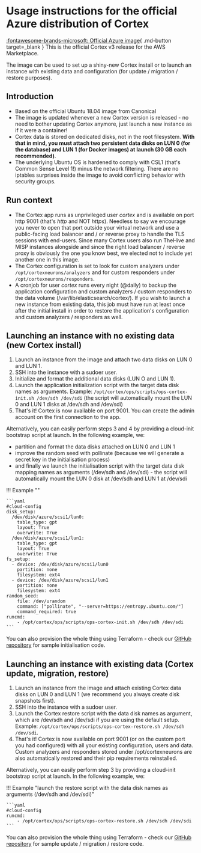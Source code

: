 # Usage instructions for the official Azure distribution of Cortex

[:fontawesome-brands-microsoft: Official Azure image](https://azuremarketplace.microsoft.com/en-us/marketplace/apps/strangebee1595948424730.cortex-3?tab=Overview){ .md-button target=_blank } This is the official Cortex v3 release for the AWS Marketplace.

The image can be used to set up a shiny-new Cortex install or to launch an instance with existing data and configuration (for update / migration / restore purposes).

## Introduction
* Based on the official Ubuntu 18.04 image from Canonical
* The image is updated whenever a new Cortex version is released - no need to bother updating Cortex anymore, just launch a new instance as if it were a container!
* Cortex data is stored on dedicated disks, not in the root filesystem. **With that in mind, you must attach two persistent data disks on LUN 0 (for the database) and LUN 1 (for Docker images) at launch (30 GB each recommended)**.
* The underlying Ubuntu OS is hardened to comply with CSL1 (that's Common Sense Level 1!) minus the network filtering. There are no iptables surprises inside the image to avoid conflicting behavior with security groups.

## Run context
* The Cortex app runs as unprivileged user *cortex* and is available on port http 9001 (that's *http* and NOT *https*). Needless to say we encourage you never to open that port outside your virtual network and use a public-facing load balancer and / or reverse proxy to handle the TLS sessions with end-users. Since many Cortex users also run TheHive and MISP instances alongside and since the right load balancer / reverse proxy is obviously the one you know best, we elected not to include yet another one in this image. 
* The Cortex configuration is set to look for custom analyzers under `/opt/cortexneurons/analyzers` and for custom responders under `/opt/cortexneurons/responders`.
* A cronjob for user *cortex* runs every night (@daily) to backup the application configuration and custom analyzers / custom responders to the data volume (/var/lib/elasticsearch/cortex/). If you wish to launch a new instance from existing data, this job must have run at least once after the initial install in order to restore the application's configuration  and custom analyzers / responders as well.  

## Launching an instance with no existing data (new Cortex install)
1. Launch an instance from the image and attach two data disks on LUN 0 and LUN 1.
2. SSH into the instance with a sudoer user.
3. Initialize and format the additional data disks (LUN O and LUN 1). 
4. Launch the application initialization script with the target data disk names as arguments. Example: `/opt/cortex/ops/scripts/ops-cortex-init.sh /dev/sdh /dev/sdi` (the script will automatically mount the LUN 0 and LUN 1 disks at /dev/sdh and /dev/sdi)
5. That's it! Cortex is now available on port 9001. You can create the admin account on the first connection to the app.

Alternatively, you can easily perform steps 3 and 4 by providing a cloud-init bootstrap script at launch. In the following example, we:

* partition and format the data disks attached on LUN 0 and LUN 1 
* improve the random seed with pollinate (because we will generate a secret key in the initialisation process)
* and finally we launch the initialisation script with the target data disk mapping names as arguments (/dev/sdh and /dev/sdi) - the script will automatically mount the LUN 0 disk at /dev/sdh and LUN 1 at /dev/sdi

!!! Example ""

    ```yaml
    #cloud-config 
    disk_setup:
      /dev/disk/azure/scsi1/lun0:
        table_type: gpt
        layout: True
        overwrite: True
      /dev/disk/azure/scsi1/lun1:
        table_type: gpt
        layout: True
        overwrite: True
    fs_setup:
      - device: /dev/disk/azure/scsi1/lun0
        partition: none
        filesystem: ext4
      - device: /dev/disk/azure/scsi1/lun1
        partition: none
        filesystem: ext4
    random_seed:
        file: /dev/urandom
        command: ["pollinate", "--server=https://entropy.ubuntu.com/"]
        command_required: true
    runcmd:
        - /opt/cortex/ops/scripts/ops-cortex-init.sh /dev/sdh /dev/sdi
    ```

You can also provision the whole thing using Terraform - check our [GitHub repository](https://github.com/StrangeBeeCorp/cloud-distrib-resources) for sample initialisation code.

## Launching an instance with existing data (Cortex update, migration, restore)

1. Launch an instance from the image and attach existing Cortex data disks on LUN 0 and LUN 1 (we recommend you always create disk snapshots first).
2. SSH into the instance with a sudoer user.
3. Launch the Cortex restore script with the data disk names as argument, which are /dev/sdh and /dev/sdi if you are using the default setup. Example: `/opt/cortex/ops/scripts/ops-cortex-restore.sh /dev/sdh /dev/sdi`.
4. That's it! Cortex is now available on port 9001 (or on the custom port you had configured) with all your existing configuration, users and data. Custom analyzers and responders stored under /opt/cortexneurons are also automatically restored and their pip requirements reinstalled.

Alternatively, you can easily perform step 3 by providing a cloud-init bootstrap script at launch. In the following example, we:

!!! Example "launch the restore script with the data disk names as arguments (/dev/sdh and /dev/sdi)"

    ```yaml
    #cloud-config 
    runcmd:
        - /opt/cortex/ops/scripts/ops-cortex-restore.sh /dev/sdh /dev/sdi
    ```

You can also provision the whole thing using Terraform - check our [GitHub repository](https://github.com/StrangeBeeCorp/cloud-distrib-resources) for sample update / migration / restore code.